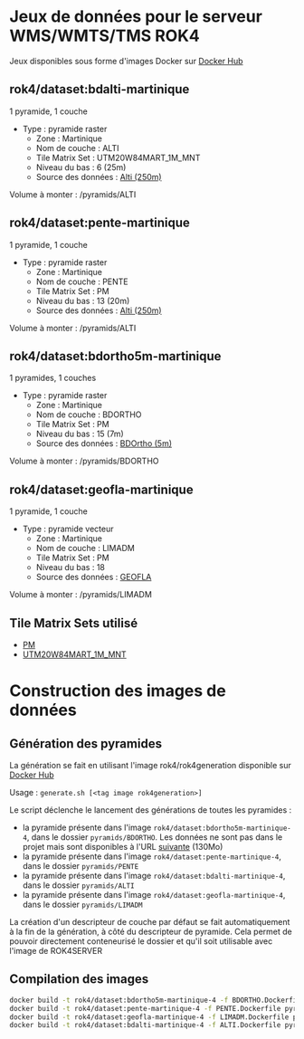 # Jeux de données pour le serveur WMS/WMTS/TMS ROK4

Jeux disponibles sous forme d'images Docker sur [Docker Hub](https://hub.docker.com/r/rok4/dataset)

## rok4/dataset:bdalti-martinique

1 pyramide, 1 couche

* Type : pyramide raster
    * Zone : Martinique
    * Nom de couche : ALTI
    * Tile Matrix Set : UTM20W84MART_1M_MNT
    * Niveau du bas : 6 (25m)
    * Source des données : [Alti (250m)](https://geoservices.ign.fr/documentation/diffusion/telechargement-donnees-libres.html#bd-alti)

Volume à monter : /pyramids/ALTI

## rok4/dataset:pente-martinique

1 pyramide, 1 couche

* Type : pyramide raster
    * Zone : Martinique
    * Nom de couche : PENTE
    * Tile Matrix Set : PM
    * Niveau du bas : 13 (20m)
    * Source des données : [Alti (250m)](https://geoservices.ign.fr/documentation/diffusion/telechargement-donnees-libres.html#bd-alti)

Volume à monter : /pyramids/ALTI

## rok4/dataset:bdortho5m-martinique

1 pyramides, 1 couches

* Type : pyramide raster
    * Zone : Martinique
    * Nom de couche : BDORTHO
    * Tile Matrix Set : PM
    * Niveau du bas : 15 (7m)
    * Source des données : [BDOrtho (5m)](https://geoservices.ign.fr/documentation/diffusion/telechargement-donnees-libres.html#bd-ortho-5-m)

Volume à monter : /pyramids/BDORTHO

## rok4/dataset:geofla-martinique

1 pyramide, 1 couche

* Type : pyramide vecteur
    * Zone : Martinique
    * Nom de couche : LIMADM
    * Tile Matrix Set : PM
    * Niveau du bas : 18
    * Source des données : [GEOFLA](https://geoservices.ign.fr/documentation/diffusion/telechargement-donnees-libres.html#geofla)

Volume à monter : /pyramids/LIMADM

## Tile Matrix Sets utilisé

* [PM](https://github.com/rok4/rok4/blob/master/config/tileMatrixSet/PM.tms)
* [UTM20W84MART_1M_MNT](https://github.com/rok4/rok4/blob/master/config/tileMatrixSet/UTM20W84MART_1M_MNT.tms)

# Construction des images de données

## Génération des pyramides

La génération se fait en utilisant l'image rok4/rok4generation disponible sur [Docker Hub](https://hub.docker.com/r/rok4/rok4generation)

Usage : `generate.sh [<tag image rok4generation>]`

Le script déclenche le lancement des générations de toutes les pyramides :

* la pyramide présente dans l'image `rok4/dataset:bdortho5m-martinique-4`, dans le dossier `pyramids/BDORTHO`. Les données ne sont pas dans le projet mais sont disponibles à l'URL [suivante](https://wxs.ign.fr/vmqhn9nk3nolzlhytv1nfx63/telechargement/prepackage/BDORTHO-JP2-5M_PACK_D972_2017-01-01%24BDORTHO_2-0_RVB-5M00_JP2-E100_RGAF09UTM20_D972_2017-01-01/file/BDORTHO_2-0_RVB-5M00_JP2-E100_RGAF09UTM20_D972_2017-01-01.7z) (130Mo)
* la pyramide présente dans l'image `rok4/dataset:pente-martinique-4`, dans le dossier `pyramids/PENTE`
* la pyramide présente dans l'image `rok4/dataset:bdalti-martinique-4`, dans le dossier `pyramids/ALTI`
* la pyramide présente dans l'image `rok4/dataset:geofla-martinique-4`, dans le dossier `pyramids/LIMADM`

La création d'un descripteur de couche par défaut se fait automatiquement à la fin de la génération, à côté du descripteur de pyramide. Cela permet de pouvoir directement conteneurisé le dossier et qu'il soit utilisable avec l'image de ROK4SERVER

## Compilation des images

```bash
docker build -t rok4/dataset:bdortho5m-martinique-4 -f BDORTHO.Dockerfile pyramids/BDORTHO
docker build -t rok4/dataset:pente-martinique-4 -f PENTE.Dockerfile pyramids/PENTE
docker build -t rok4/dataset:geofla-martinique-4 -f LIMADM.Dockerfile pyramids/LIMADM
docker build -t rok4/dataset:bdalti-martinique-4 -f ALTI.Dockerfile pyramids/ALTI
``` 
